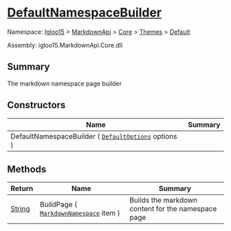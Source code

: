# [DefaultNamespaceBuilder](./DefaultNamespaceBuilder.md)

Namespace: [Igloo15]() > [MarkdownApi]() > [Core](./../../README.md) > [Themes](./../README.md) > [Default](./README.md)

Assembly: igloo15.MarkdownApi.Core.dll

## Summary
The markdown namespace page builder

## Constructors

| Name | Summary | 
| --- | --- | 
| DefaultNamespaceBuilder ( [`DefaultOptions`](./DefaultOptions.md) options ) |  | 


## Methods

| Return | Name | Summary | 
| --- | --- | --- | 
| [String](https://docs.microsoft.com/en-us/dotnet/api/System.String) | BuildPage ( [`MarkdownNamespace`](./../../MarkdownItems/MarkdownNamespace.md) item ) | Builds the markdown content for the namespace page | 


